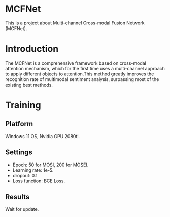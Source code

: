 # MCFNet
This is a project about Multi-channel Cross-modal Fusion Network (MCFNet).
# Introduction
The MCFNet is a comprehensive framework based on cross-modal attention mechanism, which for the first time uses a multi-channel approach to apply different objects to attention.This method greatly improves the recognition rate of multimodal sentiment analysis, surpassing most of the existing best methods.
# Training
## Platform
Windows 11 OS, Nvidia GPU 2080ti.
## Settings
* Epoch: 50 for MOSI, 200 for MOSEI.
* Learning rate: 1e-5.
* dropout: 0.1
* Loss function: BCE Loss.
## Results
Wait for update.
